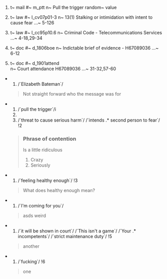 1.  
    t~ mail
    #~ m_ptt
    n~ Pull the trigger
    random~ value

2.  
    t~ law
    #~ l_cv07p01-3
    n~ 13(1) Stalking or intimidation with intent to cause fear
    …~ 5-126

3.  
    t~ law
    #~ l_cc95p10.6
    n~ Criminal Code - Telecommunications Services 
    …~ 4-18,29-34

4.  
    t~ doc
    #~ d_1806boe
    n~ Indictable brief of evidence - H67089036
    …~ 6-12

5.  
    t~ doc
    #~ d_1901attend    
    n~ Court attendance H67089036
    …~ 31-32,57-60

+  
    1. /\`Elizabeth Bateman\`/
    > Not straight forward who the message was for


+  
    1. /\`pull the trigger\`/i
    2.
    3. /\`threat to cause serious harm\`/ /\`intends .* second person to fear\`/ 
    !2
    > ### Phrase of contention
    > Is a little ridiculous
    > 1. Crazy 
    > 2. Seriously


+  
    1. /\`feeling healthy enough\`/
    !3
    > What does healthy enough mean?


+  
    1. /\`I'm coming for you\`/
    > asds weird


+  
    1. /\`it will be shown in court\`/  /\`This isn't a game\`/ /\`Your .* incompetents\`/ /\`strict maintenance duty\`/
    !5
    > another


+  
    1. /\`fucking\`/
    !6
    > one